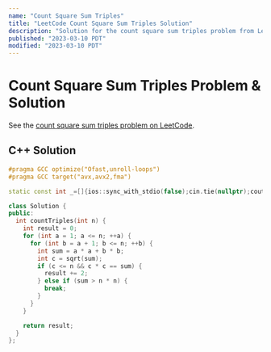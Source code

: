 ```yaml
---
name: "Count Square Sum Triples"
title: "LeetCode Count Square Sum Triples Solution"
description: "Solution for the count square sum triples problem from LeetCode."
published: "2023-03-10 PDT"
modified: "2023-03-10 PDT"
---
```


# Count Square Sum Triples Problem & Solution

See the [count square sum triples problem on LeetCode](https://leetcode.com/problems/count-square-sum-triples).

## C++ Solution

```cpp
#pragma GCC optimize("Ofast,unroll-loops")
#pragma GCC target("avx,avx2,fma")

static const int _=[]{ios::sync_with_stdio(false);cin.tie(nullptr);cout.tie(nullptr);return 0;}();

class Solution {
public:
  int countTriples(int n) {
    int result = 0;
    for (int a = 1; a <= n; ++a) {
      for (int b = a + 1; b <= n; ++b) {
        int sum = a * a + b * b;
        int c = sqrt(sum);
        if (c <= n && c * c == sum) {
          result += 2;
        } else if (sum > n * n) {
          break;
        }
      }
    }

    return result;
  }
};
```
